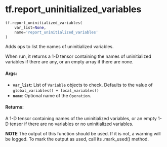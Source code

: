 <div itemscope itemtype="http://developers.google.com/ReferenceObject">
<meta itemprop="name" content="tf.report_uninitialized_variables" />
<meta itemprop="path" content="Stable" />
</div>

# tf.report_uninitialized_variables

``` python
tf.report_uninitialized_variables(
    var_list=None,
    name='report_uninitialized_variables'
)
```

Adds ops to list the names of uninitialized variables.

When run, it returns a 1-D tensor containing the names of uninitialized
variables if there are any, or an empty array if there are none.

#### Args:

* <b>`var_list`</b>: List of `Variable` objects to check. Defaults to the value of
    `global_variables() + local_variables()`
* <b>`name`</b>: Optional name of the `Operation`.


#### Returns:

  A 1-D tensor containing names of the uninitialized variables, or an empty
  1-D tensor if there are no variables or no uninitialized variables.


**NOTE** The output of this function should be used.  If it is not, a warning will be logged.  To mark the output as used, call its .mark_used() method.
